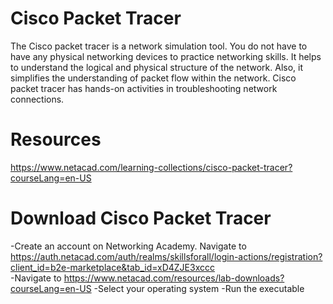# Cisco Packet Tracer
The Cisco packet tracer is a network simulation tool. You do not have to have any physical networking devices to practice networking skills. It helps to understand the logical and 
physical structure of the network. Also, it simplifies the understanding of packet flow within the network. Cisco packet tracer has hands-on activities in troubleshooting network 
connections. 


# Resources
https://www.netacad.com/learning-collections/cisco-packet-tracer?courseLang=en-US

# Download Cisco Packet Tracer
-Create an account on Networking Academy. Navigate to https://auth.netacad.com/auth/realms/skillsforall/login-actions/registration?client_id=b2e-marketplace&tab_id=xD4ZJE3xccc  
-Navigate to https://www.netacad.com/resources/lab-downloads?courseLang=en-US 
-Select your operating system 
-Run the executable


